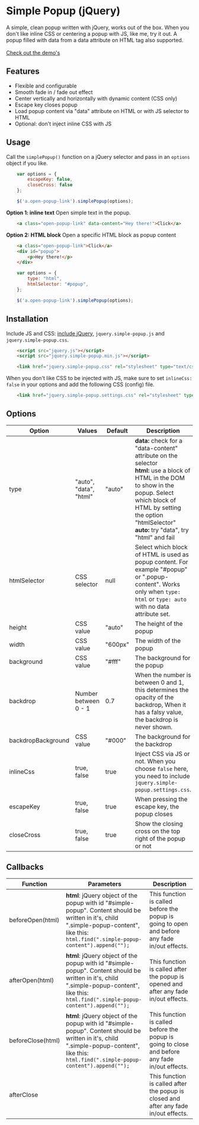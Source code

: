 # Simple Popup (jQuery) 
A simple, clean popup written with jQuery, works out of the box. When you don't like inline CSS or centering a popup with JS, like me, try it out. A popup filled with data from a data attribute on HTML tag also supported.<br><br>
[Check out the demo's](https://daankuijsten.github.io/simple-popup/)

## Features
- Flexible and configurable
- Smooth fade in / fade out effect
- Center vertically and horizontally with dynamic content (CSS only)
- Escape key closes popup
- Load popup content via "data" attribute on HTML or with JS selector to HTML
- Optional: don't inject inline CSS with JS

## Usage
Call the `simplePopup()` function on a jQuery selector and pass in an `options` object if you like.

```javascript
    var options = {
        escapeKey: false,
        closeCross: false
    };

    $('a.open-popup-link').simplePopup(options);
```

**Option 1: inline text** Open simple text in the popup.

```html
    <a class="open-popup-link" data-content="Hey there!">Click</a>
```

**Option 2: HTML block** Open a specific HTML block as popup content

```html
    <a class="open-popup-link">Click</a>
    <div id="popup">
        <p>Hey there!</p>
    </div>
```

```javascript
    var options = {
        type: "html",
        htmlSelector: "#popup",
    };

    $('a.open-popup-link').simplePopup(options);
```

## Installation
Include JS and CSS: [include jQuery](https://jquery.com/download/), `jquery.simple-popup.js` and `jquery.simple-popup.css`.

```html
    <script src="jquery.js"></script>
    <script src="jquery.simple-popup.min.js"></script>

    <link href="jquery.simple-popup.css" rel="stylesheet" type="text/css" />
```

When you don't like CSS to be injected with JS, make sure to set `inlineCss: false` in your options and add the following CSS (config) file.

```html
    <link href="jquery.simple-popup.settings.css" rel="stylesheet" type="text/css" />
```

## Options
| Option             | Values                 | Default | Description                                                                                                                                    |
|--------------------|------------------------|---------|------------------------------------------------------------------------------------------------------------------------------------------------|
| type               | "auto", "data", "html" | "auto"  | **data:** check for a "data-content" attribute on the selector <br>**html:** use a block of HTML in the DOM to show in the popup. Select which block of HTML by setting the option "htmlSelector"<br> **auto:** try "data", try "html" and fail  |
| htmlSelector       | CSS selector           | null    | Select which block of HTML is used as popup content. For example "#popup" or ".popup-content". Works only when `type: html` or `type: auto` with no data attribute set.
| height             | CSS value              | "auto"  | The height of the popup                                                                                                                        |
| width              | CSS value              | "600px" | The width of the popup                                                                                                                         |
| background         | CSS value              | "#fff"  | The background for the popup                                                                                                                   |
| backdrop           | Number between 0 - 1   | 0.7     | When the number is between 0 and 1, this determines the opacity of the backdrop,  When it has a falsy value, the backdrop is never shown.      |
| backdropBackground | CSS value              | "#000"  | The background for the backdrop                                                                                                                |
| inlineCss          | true, false            | true    | Inject CSS via JS or not. When you choose `false` here, you need to include `jquery.simple-popup.settings.css`.                                |
| escapeKey          | true, false            | true    | When pressing the escape key, the popup closes                                                                                                 |
| closeCross         | true, false            | true    | Show the closing cross on the top right of the popup or not                                                                                    |

## Callbacks
| Function          | Parameters                                                                                                                                                                                  | Description                                                                                    |
|-------------------|---------------------------------------------------------------------------------------------------------------------------------------------------------------------------------------------|------------------------------------------------------------------------------------------------|
| beforeOpen(html)  | **html**: jQuery object of the popup with id "#simple-popup". Content should be written in it's, child ".simple-popup-content", like this: `html.find(".simple-popup-content").append("");` | This function is called before the popup is going to open and before any fade in/out effects.  |
| afterOpen(html)   | **html**: jQuery object of the popup with id "#simple-popup". Content should be written in it's, child ".simple-popup-content", like this: `html.find(".simple-popup-content").append("");` | This function is called after the popup is opened and after any fade in/out effects.           |
| beforeClose(html) | **html**: jQuery object of the popup with id "#simple-popup". Content should be written in it's, child ".simple-popup-content", like this: `html.find(".simple-popup-content").append("");` | This function is called before the popup is going to close and before any fade in/out effects. |
| afterClose        |                                                                                                                                                                                             | This function is called after the popup is closed and after any fade in/out effects.           |


